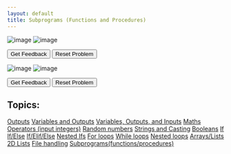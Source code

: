 ```yaml
---
layout: default
title: Subprograms (Functions and Procedures)
---
```



![image](https://user-images.githubusercontent.com/68385109/216831487-2ea5d97f-ca89-4788-8d74-595a7edddb20.png)
![image](https://user-images.githubusercontent.com/68385109/216831585-84be1f59-bfce-4b00-9c82-828e973c5737.png)

<div id="0-sortableTrash" class="sortable-code"></div> 
<div id="0-sortable" class="sortable-code"></div> 
<div style="clear:both;"></div> 
<p> 
    <input id="0-feedbackLink" value="Get Feedback" type="button" /> 
    <input id="0-newInstanceLink" value="Reset Problem" type="button" /> 
</p> 
<script type="text/javascript"> 
(function(){
  var initial = "def timesFiveFunction(number):\n" +
    "  return number * 5\n" +
    "print(timesFiveFunction(3))";
  var parsonsPuzzle = new ParsonsWidget({
    "sortableId": "0-sortable",
    "max_wrong_lines": 10,
    "grader": ParsonsWidget._graders.LineBasedGrader,
    "exec_limit": 2500,
    "can_indent": true,
    "x_indent": 50,
    "lang": "en",
    "show_feedback": true,
    "trashId": "0-sortableTrash"
  });
  parsonsPuzzle.init(initial);
  parsonsPuzzle.shuffleLines();
  $("#0-newInstanceLink").click(function(event){ 
      event.preventDefault(); 
      parsonsPuzzle.shuffleLines(); 
  }); 
  $("#0-feedbackLink").click(function(event){ 
      event.preventDefault(); 
      parsonsPuzzle.getFeedback(); 
  }); 
})(); 
</script>


![image](https://user-images.githubusercontent.com/68385109/216831738-bc7175e5-1360-4d00-b2f7-03ed00284e29.png)
![image](https://user-images.githubusercontent.com/68385109/216831731-692b7310-cc28-477b-ad1f-643e26dccabf.png)
<div id="1-sortableTrash" class="sortable-code"></div> 
<div id="1-sortable" class="sortable-code"></div> 
<div style="clear:both;"></div> 
<p> 
    <input id="1-feedbackLink" value="Get Feedback" type="button" /> 
    <input id="1-newInstanceLink" value="Reset Problem" type="button" /> 
</p> 
<script type="text/javascript"> 
(function(){
  var initial = "def five():\n" +
    "  print(&quot;ooooooooooo&quot;)\n" +
    "  print(&quot;o         o&quot;)\n" +
    "  print(&quot;o  #   #  o&quot;)\n" +
    "  print(&quot;o    #    o&quot;)\n" +
    "  print(&quot;o  #   #  o&quot;)\n" +
    "  print(&quot;o         o&quot;)\n" +
    "  print(&quot;ooooooooooo&quot;)\n" +
    "#Main Program\n" +
    "five()";
  var parsonsPuzzle = new ParsonsWidget({
    "sortableId": "1-sortable",
    "max_wrong_lines": 10,
    "grader": ParsonsWidget._graders.LineBasedGrader,
    "exec_limit": 2500,
    "can_indent": true,
    "x_indent": 50,
    "lang": "en",
    "show_feedback": true,
    "trashId": "1-sortableTrash"
  });
  parsonsPuzzle.init(initial);
  parsonsPuzzle.shuffleLines();
  $("#1-newInstanceLink").click(function(event){ 
      event.preventDefault(); 
      parsonsPuzzle.shuffleLines(); 
  }); 
  $("#1-feedbackLink").click(function(event){ 
      event.preventDefault(); 
      parsonsPuzzle.getFeedback(); 
  }); 
})(); 
</script>
 
## Topics:
[Outputs](./Outputs.html)
[Variables and Outputs](./Variables.html)
[Variables, Outputs, and Inputs](./Inputs.html)
[Maths Operators (input integers)](./Maths.html)
[Random numbers](./Random.html)
[Strings and Casting](./Casting.html)
[Booleans](./Booleans.html)
[If](./If.html)
[If/Else](./Else.html)
[If/Elif/Else](./Elif.html)
[Nested Ifs](./NestedIf.html)
[For loops](./For.html)
[While loops](./While.html)
[Nested loops](./NestedLoops.html)
[Arrays/Lists](./Arrays.html)
[2D Lists](./2D.html)
[File handling](./Files.html)
[Subprograms(functions/procedures)](./Subprograms.html)
